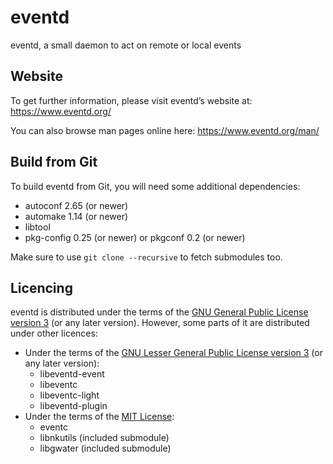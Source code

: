eventd
======

eventd, a small daemon to act on remote or local events


Website
-------

To get further information, please visit eventd’s website at:
https://www.eventd.org/

You can also browse man pages online here:
https://www.eventd.org/man/


Build from Git
--------------

To build eventd from Git, you will need some additional dependencies:
- autoconf 2.65 (or newer)
- automake 1.14 (or newer)
- libtool
- pkg-config 0.25 (or newer) or pkgconf 0.2 (or newer)

Make sure to use `git clone --recursive` to fetch submodules too.


Licencing
---------

eventd is distributed under the terms of the [GNU General Public License version 3](https://www.gnu.org/licenses/gpl-3.0.html) (or any later version).
However, some parts of it are distributed under other licences:
- Under the terms of the [GNU Lesser General Public License version 3](https://www.gnu.org/licenses/lgpl-3.0.html) (or any later version):
  - libeventd-event
  - libeventc
  - libeventc-light
  - libeventd-plugin
- Under the terms of the [MIT License](https://opensource.org/licenses/MIT):
  - eventc
  - libnkutils (included submodule)
  - libgwater (included submodule)
